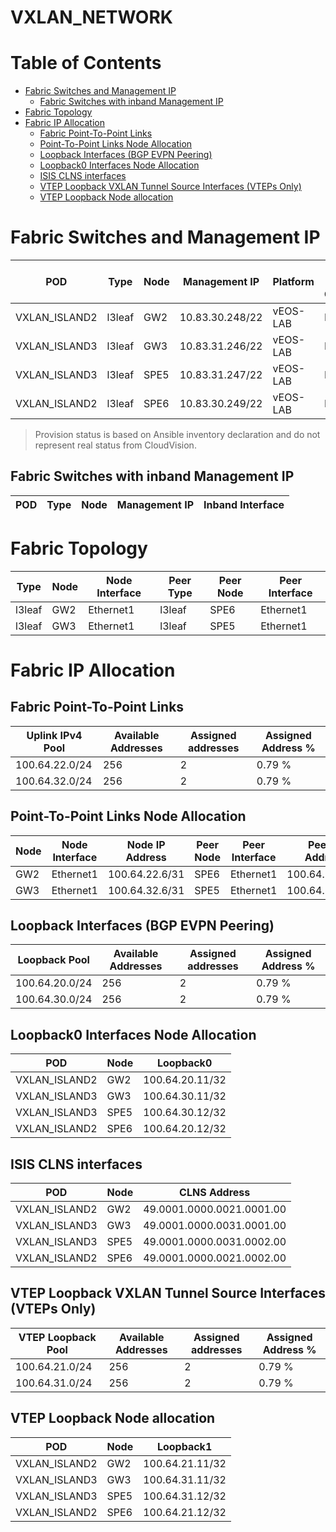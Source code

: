 # VXLAN_NETWORK

# Table of Contents

- [Fabric Switches and Management IP](#fabric-switches-and-management-ip)
  - [Fabric Switches with inband Management IP](#fabric-switches-with-inband-management-ip)
- [Fabric Topology](#fabric-topology)
- [Fabric IP Allocation](#fabric-ip-allocation)
  - [Fabric Point-To-Point Links](#fabric-point-to-point-links)
  - [Point-To-Point Links Node Allocation](#point-to-point-links-node-allocation)
  - [Loopback Interfaces (BGP EVPN Peering)](#loopback-interfaces-bgp-evpn-peering)
  - [Loopback0 Interfaces Node Allocation](#loopback0-interfaces-node-allocation)
  - [ISIS CLNS interfaces](#isis-clns-interfaces)
  - [VTEP Loopback VXLAN Tunnel Source Interfaces (VTEPs Only)](#vtep-loopback-vxlan-tunnel-source-interfaces-vteps-only)
  - [VTEP Loopback Node allocation](#vtep-loopback-node-allocation)

# Fabric Switches and Management IP

| POD | Type | Node | Management IP | Platform | Provisioned in CloudVision |
| --- | ---- | ---- | ------------- | -------- | -------------------------- |
| VXLAN_ISLAND2 | l3leaf | GW2 | 10.83.30.248/22 | vEOS-LAB | Provisioned |
| VXLAN_ISLAND3 | l3leaf | GW3 | 10.83.31.246/22 | vEOS-LAB | Provisioned |
| VXLAN_ISLAND3 | l3leaf | SPE5 | 10.83.31.247/22 | vEOS-LAB | Provisioned |
| VXLAN_ISLAND2 | l3leaf | SPE6 | 10.83.30.249/22 | vEOS-LAB | Provisioned |

> Provision status is based on Ansible inventory declaration and do not represent real status from CloudVision.

## Fabric Switches with inband Management IP
| POD | Type | Node | Management IP | Inband Interface |
| --- | ---- | ---- | ------------- | ---------------- |

# Fabric Topology

| Type | Node | Node Interface | Peer Type | Peer Node | Peer Interface |
| ---- | ---- | -------------- | --------- | ----------| -------------- |
| l3leaf | GW2 | Ethernet1 | l3leaf | SPE6 | Ethernet1 |
| l3leaf | GW3 | Ethernet1 | l3leaf | SPE5 | Ethernet1 |

# Fabric IP Allocation

## Fabric Point-To-Point Links

| Uplink IPv4 Pool | Available Addresses | Assigned addresses | Assigned Address % |
| ---------------- | ------------------- | ------------------ | ------------------ |
| 100.64.22.0/24 | 256 | 2 | 0.79 % |
| 100.64.32.0/24 | 256 | 2 | 0.79 % |

## Point-To-Point Links Node Allocation

| Node | Node Interface | Node IP Address | Peer Node | Peer Interface | Peer IP Address |
| ---- | -------------- | --------------- | --------- | -------------- | --------------- |
| GW2 | Ethernet1 | 100.64.22.6/31 | SPE6 | Ethernet1 | 100.64.22.7/31 |
| GW3 | Ethernet1 | 100.64.32.6/31 | SPE5 | Ethernet1 | 100.64.32.7/31 |

## Loopback Interfaces (BGP EVPN Peering)

| Loopback Pool | Available Addresses | Assigned addresses | Assigned Address % |
| ------------- | ------------------- | ------------------ | ------------------ |
| 100.64.20.0/24 | 256 | 2 | 0.79 % |
| 100.64.30.0/24 | 256 | 2 | 0.79 % |

## Loopback0 Interfaces Node Allocation

| POD | Node | Loopback0 |
| --- | ---- | --------- |
| VXLAN_ISLAND2 | GW2 | 100.64.20.11/32 |
| VXLAN_ISLAND3 | GW3 | 100.64.30.11/32 |
| VXLAN_ISLAND3 | SPE5 | 100.64.30.12/32 |
| VXLAN_ISLAND2 | SPE6 | 100.64.20.12/32 |

## ISIS CLNS interfaces

| POD | Node | CLNS Address |
| --- | ---- | ------------ |
| VXLAN_ISLAND2 | GW2 | 49.0001.0000.0021.0001.00 |
| VXLAN_ISLAND3 | GW3 | 49.0001.0000.0031.0001.00 |
| VXLAN_ISLAND3 | SPE5 | 49.0001.0000.0031.0002.00 |
| VXLAN_ISLAND2 | SPE6 | 49.0001.0000.0021.0002.00 |

## VTEP Loopback VXLAN Tunnel Source Interfaces (VTEPs Only)

| VTEP Loopback Pool | Available Addresses | Assigned addresses | Assigned Address % |
| --------------------- | ------------------- | ------------------ | ------------------ |
| 100.64.21.0/24 | 256 | 2 | 0.79 % |
| 100.64.31.0/24 | 256 | 2 | 0.79 % |

## VTEP Loopback Node allocation

| POD | Node | Loopback1 |
| --- | ---- | --------- |
| VXLAN_ISLAND2 | GW2 | 100.64.21.11/32 |
| VXLAN_ISLAND3 | GW3 | 100.64.31.11/32 |
| VXLAN_ISLAND3 | SPE5 | 100.64.31.12/32 |
| VXLAN_ISLAND2 | SPE6 | 100.64.21.12/32 |
